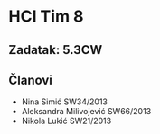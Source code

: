 ﻿# HCI Tim 8
## Zadatak: 5.3CW

## Članovi

* Nina Simić SW34/2013
* Aleksandra Milivojević SW66/2013
* Nikola Lukić SW21/2013

